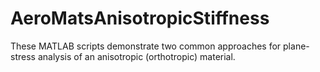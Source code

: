 # AeroMatsAnisotropicStiffness
These MATLAB scripts demonstrate two common approaches for plane-stress analysis of an anisotropic (orthotropic) material.
